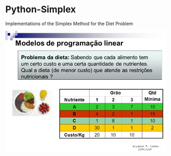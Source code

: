 # Python-Simplex
Implementations of the Simplex Method for the Diet Problem


![alt text](https://github.com/atiliosbrana/Python-Simplex/blob/master/Modelos%2Bde%2Bprogramac%CC%A7a%CC%83o%2Blinear.jpg)

